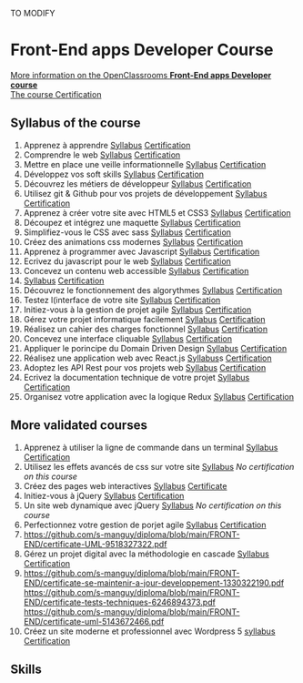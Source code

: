 TO MODIFY


# Front-End apps Developer Course
[More information on the OpenClassrooms **Front-End apps Developer course**](https://openclassrooms.com/fr/paths/314-developpeur-front-end)  
[The course Certification](https://github.com/s-manguy/diploma/blob/main/FRONT-END/sandrine-manguy-certification-Front-End-apps.png)

## Syllabus of the course
1. Apprenez à apprendre [Syllabus](https://openclassrooms.com/fr/courses/4312781-apprenez-a-apprendre) [Certification](https://github.com/s-manguy/diploma/blob/main/FRONT-END/certificate-apprendre-5054820055.pdf)  
1. Comprendre le web [Syllabus](https://openclassrooms.com/fr/courses/1946386-comprendre-le-web) [Certification](https://github.com/s-manguy/diploma/blob/main/FRONT-END/certificate-comprendre-web-2660422636.pdf)  
1. Mettre en place une veille informationnelle [Syllabus](https://openclassrooms.com/fr/courses/4805776-mettez-en-place-un-systeme-de-veille-informationnelle) [Certification](https://github.com/s-manguy/diploma/blob/main/FRONT-END/certificate-veille-informationnelle-2061319342.pdf)   
1. Développez vos soft skills [Syllabus](https://openclassrooms.com/fr/courses/6692406-developpez-vos-soft-skills) [Certification](https://github.com/s-manguy/diploma/blob/main/FRONT-END/certificate-soft-skills-2595028589.pdf)  
1. Découvrez les métiers de développeur [Syllabus](https://openclassrooms.com/fr/courses/6817086-decouvrez-les-metiers-de-developpeur) [Certification](https://github.com/s-manguy/diploma/blob/main/FRONT-END/certificate-metiers-developpeur-1571012551.pdf)  
1. Utilisez git & Github pour vos projets de développement [Syllabus](https://openclassrooms.com/fr/courses/5641721-utilisez-git-et-github-pour-vos-projets-de-developpement) [Certification](https://github.com/s-manguy/diploma/blob/main/FRONT-END/certificate-git-github-5599139215.pdf)  
1. Apprenez à créer votre site avec HTML5 et CSS3 [Syllabus](https://openclassrooms.com/fr/courses/1603881-apprenez-a-creer-votre-site-web-avec-html5-et-css3) [Certification](https://github.com/s-manguy/diploma/blob/main/FRONT-END/certificate-html-css-5508465518.pdf)  
1. Découpez et intégrez une maquette [Syllabus](https://openclassrooms.com/fr/courses/3504431-decoupez-et-integrez-une-maquette) [Certification](https://github.com/s-manguy/diploma/blob/main/FRONT-END/certificate-integration-9697421261.pdf)  
1. Simplifiez-vous le CSS avec sass [Syllabus](https://openclassrooms.com/fr/courses/6106181-simplifiez-vous-le-css-avec-sass) [Certification](https://github.com/s-manguy/diploma/blob/main/FRONT-END/certificate-sass-4298435530.pdf)  
1. Créez des animations css modernes [Syllabus](https://openclassrooms.com/fr/courses/5919246-creez-des-animations-css-modernes) [Certification](https://github.com/s-manguy/diploma/blob/main/FRONT-END/certificate-animation-css-modernes-6629953349.pdf)  
1. Apprenez à programmer avec Javascript [Syllabus](https://openclassrooms.com/fr/courses/6175841-apprenez-a-programmer-avec-javascript) [Certification](https://github.com/s-manguy/diploma/blob/main/FRONT-END/certificate-javascript-2743930935.pdf)  
1. Ecrivez du javascript pour le web [Syllabus](https://openclassrooms.com/fr/courses/5543061-ecrivez-du-javascript-pour-le-web) [Certification](https://github.com/s-manguy/diploma/blob/main/FRONT-END/certificate-javascript-web-7837532639.pdf)  
1. Concevez un contenu web accessible [Syllabus](https://openclassrooms.com/fr/courses/6691346-concevez-un-contenu-web-accessible) [Certification](https://github.com/s-manguy/diploma/blob/main/FRONT-END/certificate-contenu-accessible-9293276604.pdf)  
1. [Syllabus](https://openclassrooms.com/fr/courses/6691451-codez-un-site-web-accessible-avec-html-css) [Certification](https://github.com/s-manguy/diploma/blob/main/FRONT-END/certificate-accessibilite-html-css-5442284742.pdf)  
1. Découvrez le fonctionnement des algorythmes [Syllabus](https://openclassrooms.com/fr/courses/4366701-decouvrez-le-fonctionnement-des-algorithmes) [Certification](https://github.com/s-manguy/diploma/blob/main/FRONT-END/certificate-algorythmes-7847288853.pdf)
1. Testez l(interface de votre site [Syllabus](https://openclassrooms.com/fr/courses/3504461-testez-linterface-de-votre-site) [Certification](https://github.com/s-manguy/diploma/blob/main/FRONT-END/certificate-test-8609685076.pdf)  
1. Initiez-vous à la gestion de projet agile [Syllabus](https://openclassrooms.com/fr/courses/4507926-initiez-vous-a-la-gestion-de-projet-agile) [Certification](https://github.com/s-manguy/diploma/blob/main/FRONT-END/certificate-gestion-projet-agile-initiation-9237483558.pdf)  
1. Gérez votre projet informatique facilement [Syllabus](https://openclassrooms.com/fr/courses/4192086-gerez-votre-projet-informatique-facilement) [Certification](https://github.com/s-manguy/diploma/blob/main/FRONT-END/certificate-gestion-projet-informatique-3101496005.pdf)  
1. Réalisez un cahier des charges fonctionnel [Syllabus](https://openclassrooms.com/fr/courses/6739646-realisez-un-cahier-des-charges-fonctionnel) [Certification](https://github.com/s-manguy/diploma/blob/main/FRONT-END/certificate-cahier-des-charges-fonctionnel-7967942201.pdf)  
1. Concevez une interface cliquable [Syllabus](https://openclassrooms.com/fr/courses/5249006-concevez-une-interface-cliquable) [Certification](https://github.com/s-manguy/diploma/blob/main/FRONT-END/certificate-interface-cliquable-5026279546.pdf)  
1. Appliquer le porincipe du Domain Driven Design [Syllabus](https://openclassrooms.com/fr/courses/5647281-appliquez-le-principe-du-domain-driven-design-a-votre-application) [Certification](https://github.com/s-manguy/diploma/blob/main/FRONT-END/certificate-domain-driven-design-8071204902.pdf)  
1. Réalisez une application web avec React.js [Syllabus](https://openclassrooms.com/fr/courses/4664381-realisez-une-application-web-avec-react-j)s [Certification](https://github.com/s-manguy/diploma/blob/main/FRONT-END/Certificate-react-js-9700533153.pdf)  
1. Adoptez les API Rest pour vos projets web [Syllabus](https://openclassrooms.com/fr/courses/6573181-adoptez-les-api-rest-pour-vos-projets-web) [Certification]()  
1. Ecrivez la documentation technique de votre projet [Syllabus](https://openclassrooms.com/fr/courses/6398056-ecrivez-la-documentation-technique-de-votre-projet) [Certification]()  
1. Organisez votre application avec la logique Redux [Syllabus](https://openclassrooms.com/fr/courses/5511091-organisez-votre-application-avec-la-logique-redux) [Certification](https://github.com/s-manguy/diploma/blob/main/FRONT-END/Certificate-Redux-2967299340.pdf)  


## More validated courses
1. Apprenez à utiliser la ligne de commande dans un terminal [Syllabus](https://openclassrooms.com/fr/courses/6173491-apprenez-a-utiliser-la-ligne-de-commande-dans-un-terminal) [Certification](https://github.com/s-manguy/diploma/blob/main/FRONT-END/certificate-ligne-de-commande-5733338794.pdf)
1. Utilisez les effets avancés de css sur votre site [Syllabus](https://openclassrooms.com/fr/courses/2745636-utilisez-les-effets-avances-de-css-sur-votre-site) *No certification on this course* 
1. Créez des pages web interactives [Syllabus]() [Certificate](https://github.com/s-manguy/diploma/blob/main/FRONT-END/certificate-web-interactif-javascript-7781138874.pdf)  
1. Initiez-vous à jQuery [Syllabus](https://openclassrooms.com/fr/courses/3504441-introduction-a-jquery) [Certification](https://github.com/s-manguy/diploma/blob/main/FRONT-END/certificate-jquery-7071514923.pdf)  
1. Un site web dynamique avec jQuery [Syllabus](https://openclassrooms.com/fr/courses/1567926-un-site-web-dynamique-avec-jquery) *No certification on this course* 
1. Perfectionnez votre gestion de porjet agile [Syllabus](https://openclassrooms.com/fr/courses/4511316-perfectionnez-votre-gestion-de-projet-agile) [Certification](https://github.com/s-manguy/diploma/blob/main/FRONT-END/certificate-gestion-projet-agile-perfectionnement-7691420290.pdf)  
1. https://github.com/s-manguy/diploma/blob/main/FRONT-END/certificate-UML-9518327322.pdf
1. Gérez un projet digital avec la méthodologie en cascade [Syllabus](https://openclassrooms.com/fr/courses/4296701-gerez-un-projet-digital-avec-une-methodologie-en-cascade) [Certification](https://github.com/s-manguy/diploma/blob/main/FRONT-END/certificate-gestion-projet-en-cascade-7784459429.pdf)
1. https://github.com/s-manguy/diploma/blob/main/FRONT-END/certificate-se-maintenir-a-jour-developpement-1330322190.pdf
https://github.com/s-manguy/diploma/blob/main/FRONT-END/certificate-tests-techniques-6246894373.pdf
https://github.com/s-manguy/diploma/blob/main/FRONT-END/certificate-uml-5143672466.pdf
1. Créez un site moderne et professionnel avec Wordpress 5 [syllabus](https://openclassrooms.com/fr/courses/5489551-creez-un-site-moderne-et-professionnel-avec-wordpress-5) [Certification](https://github.com/s-manguy/diploma/blob/main/FRONT-END/certificate-wordpress-moderne-professionnel-9932423001.pdf)
  
## Skills
